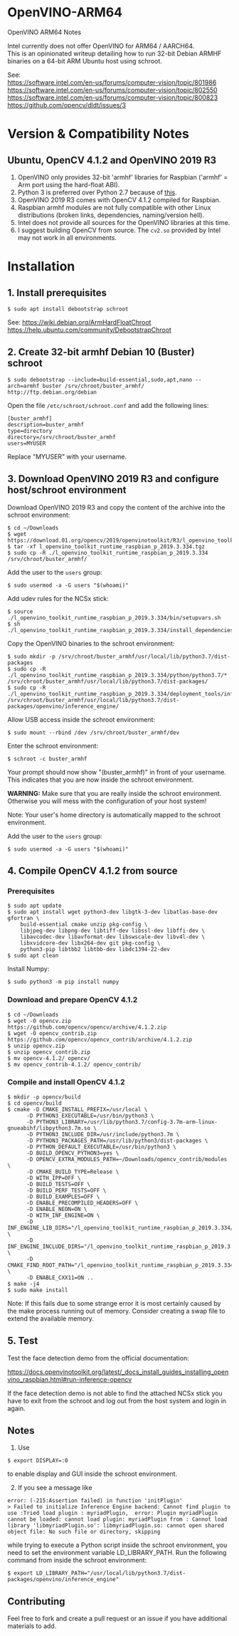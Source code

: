 # OpenVINO-ARM64
OpenVINO ARM64 Notes

Intel currently does not offer OpenVINO for ARM64 / AARCH64.  
This is an opinionated writeup detailing how to run 32-bit Debian ARMHF binaries on a 64-bit ARM Ubuntu host using schroot.

See:  
https://software.intel.com/en-us/forums/computer-vision/topic/801986  
https://software.intel.com/en-us/forums/computer-vision/topic/802550  
https://software.intel.com/en-us/forums/computer-vision/topic/800823  
https://github.com/opencv/dldt/issues/3  

# Version & Compatibility Notes

## Ubuntu, OpenCV 4.1.2 and OpenVINO 2019 R3

1. OpenVINO only provides 32-bit 'armhf' libraries for Raspbian ('armhf' = Arm port using the hard-float ABI).
2. Python 3 is preferred over Python 2.7 because of [this](https://pythonclock.org).
3. OpenVINO 2019 R3 comes with OpenCV 4.1.2 compiled for Raspbian.
4. Raspbian armhf modules are not fully compatible with other Linux distributions (broken links, dependencies, naming/version hell).
5. Intel does not provide all sources for the OpenVINO libraries at this time.
6. I suggest building OpenCV from source. The `cv2.so` provided by Intel may not work in all environments.

# Installation

## 1. Install prerequisites

```
$ sudo apt install debootstrap schroot
```

See:
https://wiki.debian.org/ArmHardFloatChroot  
https://help.ubuntu.com/community/DebootstrapChroot

## 2. Create 32-bit armhf Debian 10 (Buster) schroot

```
$ sudo debootstrap --include=build-essential,sudo,apt,nano --arch=armhf buster /srv/chroot/buster_armhf/ http://ftp.debian.org/debian
```

Open the file `/etc/schroot/schroot.conf` and add the following lines:

```
[buster_armhf]
description=buster_armhf
type=directory
directory=/srv/chroot/buster_armhf
users=MYUSER
```

Replace "MYUSER" with your username.

## 3. Download OpenVINO 2019 R3 and configure host/schroot environment

Download OpenVINO 2019 R3 and copy the content of the archive into the schroot environment:

```
$ cd ~/Downloads
$ wget https://download.01.org/opencv/2019/openvinotoolkit/R3/l_openvino_toolkit_runtime_raspbian_p_2019.3.334.tgz
$ tar -xf l_openvino_toolkit_runtime_raspbian_p_2019.3.334.tgz
$ sudo cp -R ./l_openvino_toolkit_runtime_raspbian_p_2019.3.334 /srv/chroot/buster_armhf/
```

Add the user to the `users` group:

```
$ sudo usermod -a -G users "$(whoami)"
```

Add udev rules for the NCSx stick:

```
$ source ./l_openvino_toolkit_runtime_raspbian_p_2019.3.334/bin/setupvars.sh
$ sh ./l_openvino_toolkit_runtime_raspbian_p_2019.3.334/install_dependencies/install_NCS_udev_rules.sh
```

Copy the OpenVINO binaries to the schroot environment:

```
$ sudo mkdir -p /srv/chroot/buster_armhf/usr/local/lib/python3.7/dist-packages
$ sudo cp -R ./l_openvino_toolkit_runtime_raspbian_p_2019.3.334/python/python3.7/* /srv/chroot/buster_armhf/usr/local/lib/python3.7/dist-packages/
$ sudo cp -R ./l_openvino_toolkit_runtime_raspbian_p_2019.3.334/deployment_tools/inference_engine/lib/armv7l/* /srv/chroot/buster_armhf/usr/local/lib/python3.7/dist-packages/openvino/inference_engine/
```

Allow USB access inside the schroot environment:

```
$ sudo mount --rbind /dev /srv/chroot/buster_armhf/dev
```

Enter the schroot environment:

```
$ schroot -c buster_armhf
```

Your prompt should now show "(buster_armhf)" in front of your username. This indicates that you are now inside the schroot environment.

**WARNING:** Make sure that you are really inside the schroot environment. Otherwise you will mess with the configuration of your host system!

Note: Your user's home directory is automatically mapped to the schroot environment.

Add the user to the `users` group:

```
$ sudo usermod -a -G users "$(whoami)"
```

## 4. Compile OpenCV 4.1.2 from source

### Prerequisites

```
$ sudo apt update
$ sudo apt install wget python3-dev libgtk-3-dev libatlas-base-dev gfortran \
    build-essential cmake unzip pkg-config \
    libjpeg-dev libpng-dev libtiff-dev libssl-dev libffi-dev \
    libavcodec-dev libavformat-dev libswscale-dev libv4l-dev \
    libxvidcore-dev libx264-dev git pkg-config \
    python3-pip libtbb2 libtbb-dev libdc1394-22-dev
$ sudo apt clean
```

Install Numpy:

```
$ sudo python3 -m pip install numpy
```

### Download and prepare OpenCV 4.1.2

```
$ cd ~/Downloads
$ wget -O opencv.zip https://github.com/opencv/opencv/archive/4.1.2.zip
$ wget -O opencv_contrib.zip https://github.com/opencv/opencv_contrib/archive/4.1.2.zip
$ unzip opencv.zip
$ unzip opencv_contrib.zip
$ mv opencv-4.1.2/ opencv/
$ mv opencv_contrib-4.1.2/ opencv_contrib/
```

### Compile and install OpenCV 4.1.2

```
$ mkdir -p opencv/build
$ cd opencv/build
$ cmake -D CMAKE_INSTALL_PREFIX=/usr/local \
      -D PYTHON3_EXECUTABLE=/usr/bin/python3 \
      -D PYTHON3_LIBRARY=/usr/lib/python3.7/config-3.7m-arm-linux-gnueabihf/libpython3.7m.so \
      -D PYTHON3_INCLUDE_DIR=/usr/include/python3.7m \
      -D PYTHON3_PACKAGES_PATH=/usr/lib/python3/dist-packages \
      -D PYTHON_DEFAULT_EXECUTABLE=/usr/bin/python3 \
      -D BUILD_OPENCV_PYTHON3=yes \
      -D OPENCV_EXTRA_MODULES_PATH=~/Downloads/opencv_contrib/modules \
      -D CMAKE_BUILD_TYPE=Release \
      -D WITH_IPP=OFF \
      -D BUILD_TESTS=OFF \
      -D BUILD_PERF_TESTS=OFF \
      -D BUILD_EXAMPLES=OFF \
      -D ENABLE_PRECOMPILED_HEADERS=OFF \
      -D ENABLE_NEON=ON \
      -D WITH_INF_ENGINE=ON \
      -D INF_ENGINE_LIB_DIRS="/l_openvino_toolkit_runtime_raspbian_p_2019.3.334/deployment_tools/inference_engine/lib/armv7l" \
      -D INF_ENGINE_INCLUDE_DIRS="/l_openvino_toolkit_runtime_raspbian_p_2019.3.334/deployment_tools/inference_engine/include" \
      -D CMAKE_FIND_ROOT_PATH="/l_openvino_toolkit_runtime_raspbian_p_2019.3.334/" \
      -D ENABLE_CXX11=ON ..
$ make -j4
$ sudo make install
```

Note: If this fails due to some strange error it is most certainly caused by the make process running out of memory. Consider creating a swap file to extend the available memory.

## 5. Test

Test the face detection demo from the official documentation:

https://docs.openvinotoolkit.org/latest/_docs_install_guides_installing_openvino_raspbian.html#run-inference-opencv

If the face detection demo is not able to find the attached NCSx stick you have to exit from the schroot and log out from the host system and login in again.

## Notes

1. Use 

```
$ export DISPLAY=:0
```

to enable display and GUI inside the schroot environment.

2. If you see a message like

```
error: (-215:Assertion failed) in function 'initPlugin'
> Failed to initialize Inference Engine backend: Cannot find plugin to use :Tried load plugin : myriadPlugin,  error: Plugin myriadPlugin cannot be loaded: cannot load plugin: myriadPlugin from : Cannot load library 'libmyriadPlugin.so': libmyriadPlugin.so: cannot open shared object file: No such file or directory, skipping
```

while trying to execute a Python script inside the schroot environment, you need to set the environment variable LD_LIBRARY_PATH. Run the following command from inside the schroot environment:

```
$ export LD_LIBRARY_PATH="/usr/local/lib/python3.7/dist-packages/openvino/inference_engine"
```

## Contributing

Feel free to fork and create a pull request or an issue if you have additional materials to add.
